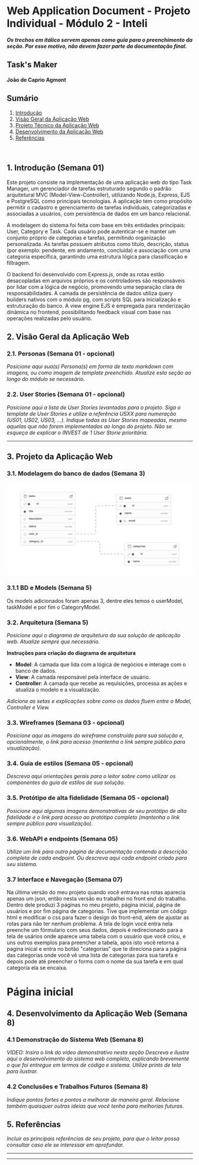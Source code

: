 # Web Application Document - Projeto Individual - Módulo 2 - Inteli

**_Os trechos em itálico servem apenas como guia para o preenchimento da seção. Por esse motivo, não devem fazer parte da documentação final._**

## Task's Maker

#### João de Caprio Agmont

## Sumário

1. [Introdução](#c1)  
2. [Visão Geral da Aplicação Web](#c2)  
3. [Projeto Técnico da Aplicação Web](#c3)  
4. [Desenvolvimento da Aplicação Web](#c4)  
5. [Referências](#c5)  

<br>

## <a name="c1"></a>1. Introdução (Semana 01)

Este projeto consiste na implementação de uma aplicação web do tipo Task Manager, um gerenciador de tarefas estruturado segundo o padrão arquitetural MVC (Model-View-Controller), utilizando Node.js, Express, EJS e PostgreSQL como principais tecnologias. A aplicação tem como propósito permitir o cadastro e gerenciamento de tarefas individuais, categorizadas e associadas a usuários, com persistência de dados em um banco relacional.

A modelagem do sistema foi feita com base em três entidades principais: User, Category e Task. Cada usuário pode autenticar-se e manter um conjunto próprio de categorias e tarefas, permitindo organização personalizada. As tarefas possuem atributos como título, descrição, status (por exemplo: pendente, em andamento, concluída) e associação com uma categoria específica, garantindo uma estrutura lógica para classificação e filtragem.

O backend foi desenvolvido com Express.js, onde as rotas estão desacopladas em arquivos próprios e os controladores são responsáveis por lidar com a lógica de negócio, promovendo uma separação clara de responsabilidades. A camada de persistência de dados utiliza query builders nativos com o módulo pg, com scripts SQL para inicialização e estruturação do banco. A view engine EJS é empregada para renderização dinâmica no frontend, possibilitando feedback visual com base nas operações realizadas pelo usuário.

## <a name="c2"></a>2. Visão Geral da Aplicação Web

### 2.1. Personas (Semana 01 - opcional)

*Posicione aqui sua(s) Persona(s) em forma de texto markdown com imagens, ou como imagem de template preenchido. Atualize esta seção ao longo do módulo se necessário.*

### 2.2. User Stories (Semana 01 - opcional)

*Posicione aqui a lista de User Stories levantadas para o projeto. Siga o template de User Stories e utilize a referência USXX para numeração (US01, US02, US03, ...). Indique todas as User Stories mapeadas, mesmo aquelas que não forem implementadas ao longo do projeto. Não se esqueça de explicar o INVEST de 1 User Storie prioritária.*

---

## <a name="c3"></a>3. Projeto da Aplicação Web

### 3.1. Modelagem do banco de dados  (Semana 3)
<img src= "./supabase.png">


### 3.1.1 BD e Models (Semana 5)
Os models adicionados foram apenas 3, dentre eles temos o userModel, taskModel e por fim o CategoryModel.

### 3.2. Arquitetura (Semana 5)

*Posicione aqui o diagrama de arquitetura da sua solução de aplicação web. Atualize sempre que necessário.*

**Instruções para criação do diagrama de arquitetura**  
- **Model**: A camada que lida com a lógica de negócios e interage com o banco de dados.
- **View**: A camada responsável pela interface de usuário.
- **Controller**: A camada que recebe as requisições, processa as ações e atualiza o modelo e a visualização.
  
*Adicione as setas e explicações sobre como os dados fluem entre o Model, Controller e View.*

### 3.3. Wireframes (Semana 03 - opcional)

*Posicione aqui as imagens do wireframe construído para sua solução e, opcionalmente, o link para acesso (mantenha o link sempre público para visualização).*

### 3.4. Guia de estilos (Semana 05 - opcional)

*Descreva aqui orientações gerais para o leitor sobre como utilizar os componentes do guia de estilos de sua solução.*


### 3.5. Protótipo de alta fidelidade (Semana 05 - opcional)

*Posicione aqui algumas imagens demonstrativas de seu protótipo de alta fidelidade e o link para acesso ao protótipo completo (mantenha o link sempre público para visualização).*

### 3.6. WebAPI e endpoints (Semana 05)

*Utilize um link para outra página de documentação contendo a descrição completa de cada endpoint. Ou descreva aqui cada endpoint criado para seu sistema.*  

### 3.7 Interface e Navegação (Semana 07)

Na última versão do meu projeto quando você entrava nas rotas aparecia apenas um json, então nesta versão eu trabalhei no front end do trabalho. Dentro dele produzi 3 páginas no meu projeto, página inicial, página de usuários e por fim página de categorias. Tive que implementar um código html e modificar o css para fazer o design do front-end, além de ajustar as rotas para não ter nenhum problema. A tela de login você entra nela preenche um fórmulario com seus dados, depois é redirecionado para a tela de usários onde aparece uma tabela com o usuário que você criou, e uns outros exemplos para preencher a tabela, após isto você retorna a pagina inical e entra no botão "categorias" que te direciona para a página das categorias onde você vê uma lista de categorias para sua tarefa e depois pode até preencher o forms com o nome da sua tarefa e em qual categoria ela se encaixa.
 # Página inicial 
## <a name="c4"></a>4. Desenvolvimento da Aplicação Web (Semana 8)

### 4.1 Demonstração do Sistema Web (Semana 8)

*VIDEO: Insira o link do vídeo demonstrativo nesta seção*
*Descreva e ilustre aqui o desenvolvimento do sistema web completo, explicando brevemente o que foi entregue em termos de código e sistema. Utilize prints de tela para ilustrar.*

### 4.2 Conclusões e Trabalhos Futuros (Semana 8)

*Indique pontos fortes e pontos a melhorar de maneira geral.*
*Relacione também quaisquer outras ideias que você tenha para melhorias futuras.*



## <a name="c5"></a>5. Referências

_Incluir as principais referências de seu projeto, para que o leitor possa consultar caso ele se interessar em aprofundar._<br>

---
---
